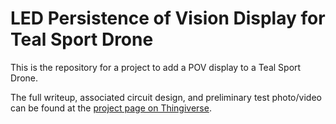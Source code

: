 # LED Persistence of Vision Display for Teal Sport Drone

This is the repository for a project to add a POV display to a Teal Sport Drone.

The full writeup, associated circuit design, and preliminary test photo/video
can be found at the [project page on Thingiverse](https://www.thingiverse.com/thing:2640187).

